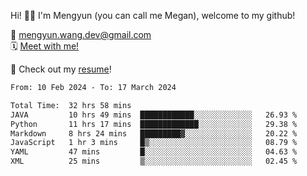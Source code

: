 Hi! 👋🏼 I'm Mengyun (you can call me Megan), welcome to my github!

📨 mengyun.wang.dev@gmail.com <br/>
🗓️ [Meet with me!](https://calendly.com/mengyun-wang-dev/30min) <br/>

📝 Check out my <a href="./Mengyun Wang_resume_SDE (1).pdf" target="_blank">resume</a>! <br/>

<!--START_SECTION:waka-->

```txt
From: 10 Feb 2024 - To: 17 March 2024

Total Time:  32 hrs 58 mins  
JAVA         10 hrs 49 mins  ████████████░░░░░░░░░░░░░   26.93 %
Python       11 hrs 17 mins  █████████████░░░░░░░░░░░░   29.38 %
Markdown     8 hrs 24 mins   █████████▓░░░░░░░░░░░░░░░   20.22 %
JavaScript   1 hr 3 mins     █▒░░░░░░░░░░░░░░░░░░░░░░░   08.79 %
YAML         47 mins         █░░░░░░░░░░░░░░░░░░░░░░░░   04.63 %
XML          25 mins         ▒░░░░░░░░░░░░░░░░░░░░░░░░   02.45 %
```

<!--END_SECTION:waka-->
